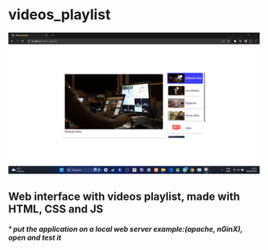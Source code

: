 # videos_playlist

<div> <img src="https://raw.githubusercontent.com/gheysiell/images/master/videos_playlist.png" /> </div>
<div> <h2> Web interface with videos playlist, made with HTML, CSS and JS </h2> </div>
<div> <h5> ° put the application on a local web server example:(apache, nGinX), open and test it </h5> </div>